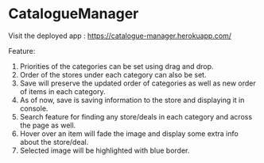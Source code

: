 # CatalogueManager

Visit the deployed app : https://catalogue-manager.herokuapp.com/

Feature:

1. Priorities of the categories can be set using drag and drop.
2. Order of the stores under each category can also be set.
3. Save will preserve the updated order of categories as well as new order of items in each category.
4. As of now, save is saving information to the store and displaying it in console.
5. Search feature for finding any store/deals in each category and across the page as well.
6. Hover over an item will fade the image and display some extra info about the store/deal.
7. Selected image will be highlighted with blue border.



